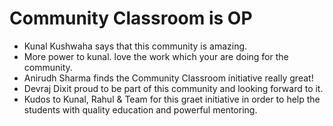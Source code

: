 # Community Classroom is OP

- Kunal Kushwaha says that this community is amazing.
- More power to kunal. love the work which your are doing for the community.
- Anirudh Sharma finds the Community Classroom initiative really great!
- Devraj Dixit proud to be part of this community and looking forward to it.
- Kudos to Kunal, Rahul & Team for this graet initiative in order to help the students with quality education and powerful mentoring.
